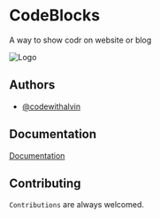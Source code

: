 
# CodeBlocks
A way to show codr on website or blog


  
![Logo](https://codewithalvin.github.io/code_tag_for_websites/logo.jpg)

    
## Authors

- [@codewithalvin](https://www.github.com/codewithalvin)

  
## Documentation

[Documentation](https://codewithalvin.github.io/code_tag_for_websites/)

  
## Contributing

`Contributions` are always welcomed.

  